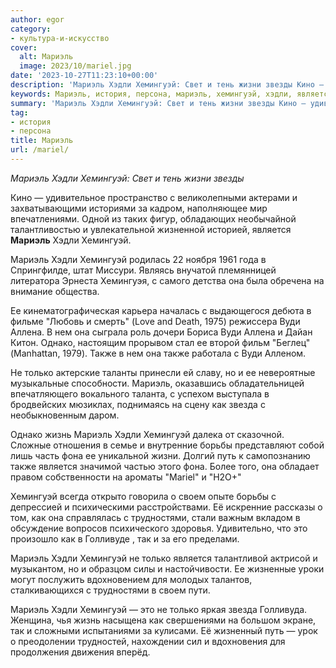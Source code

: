 ```yaml
---
author: egor
category:
- культура-и-искусство
cover:
  alt: Мариэль
  image: 2023/10/mariel.jpg
date: '2023-10-27T11:23:10+00:00'
description: 'Мариэль Хэдли Хемингуэй: Свет и тень жизни звезды Кино — удивительное пространство с великолепными актерами и захватывающими историями за кадром,...'
keywords: Мариэль, история, персона, мариэль, хемингуэй, хэдли, является, вуди, также, только, жизни, аллена, нем, однако, звезда, жизнь, борьбы, фона
summary: 'Мариэль Хэдли Хемингуэй: Свет и тень жизни звезды Кино — удивительное пространство с великолепными актерами и захватывающими историями за кадром,...'
tag:
- история
- персона
title: Мариэль
url: /mariel/
---
```


_Мариэль Хэдли Хемингуэй: Свет и тень жизни звезды_

Кино — удивительное пространство с великолепными актерами и захватывающими историями за кадром, наполняющее мир впечатлениями. Одной из таких фигур, обладающих необычайной талантливостью и увлекательной жизненной историей, является **Мариэль** Хэдли Хемингуэй.

Мариэль Хэдли Хемингуэй родилась 22 ноября 1961 года в Спрингфилде, штат Миссури. Являясь внучатой племянницей литератора Эрнеста Хемингуэя, с самого детства она была обречена на внимание общества.

Ее кинематографическая карьера началась с выдающегося дебюта в фильме "Любовь и смерть" (Love and Death, 1975) режиссера Вуди Аллена. В нем она сыграла роль дочери Бориса Вуди Аллена и Дайан Китон. Однако, настоящим прорывом стал ее второй фильм "Беглец" (Manhattan, 1979). Также в нем она также работала с Вуди Алленом.

Не только актерские таланты принесли ей славу, но и ее невероятные музыкальные способности. Мариэль, оказавшись обладательницей впечатляющего вокального таланта, с успехом выступала в бродвейских мюзиклах, поднимаясь на сцену как звезда с необыкновенным даром.

Однако жизнь Мариэль Хэдли Хемингуэй далека от сказочной. Сложные отношения в семье и внутренние борьбы представляют собой лишь часть фона ее уникальной жизни. Долгий путь к самопознанию также является значимой частью этого фона. Более того, она обладает правом собственности на ароматы "Mariel" и "H2O+"

Хемингуэй всегда открыто говорила о своем опыте борьбы с депрессией и психическими расстройствами. Её искренние рассказы о том, как она справлялась с трудностями, стали важным вкладом в обсуждение вопросов психического здоровья. Удивительно, что это произошло как в Голливуде , так и за его пределами.

Мариэль Хэдли Хемингуэй не только является талантливой актрисой и музыкантом, но и образцом силы и настойчивости. Ее жизненные уроки могут послужить вдохновением для молодых талантов, сталкивающихся с трудностями в своем пути.

Мариэль Хэдли Хемингуэй — это не только яркая звезда Голливуда. Женщина, чья жизнь насыщена как свершениями на большом экране, так и сложными испытаниями за кулисами. Её жизненный путь — урок о преодолении трудностей, нахождении сил и вдохновения для продолжения движения вперёд.